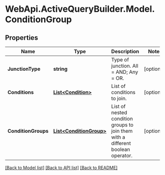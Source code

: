 # WebApi.ActiveQueryBuilder.Model.ConditionGroup
## Properties

Name | Type | Description | Notes
------------ | ------------- | ------------- | -------------
**JunctionType** | **string** | Type of junction. All &#x3D; AND; Any &#x3D; OR. | [optional] 
**Conditions** | [**List&lt;Condition&gt;**](Condition.md) | List of conditions to join. | [optional] 
**ConditionGroups** | [**List&lt;ConditionGroup&gt;**](ConditionGroup.md) | List of nested condition groups to join them with a different boolean operator. | [optional] 

[[Back to Model list]](../README.md#documentation-for-models) [[Back to API list]](../README.md#documentation-for-api-endpoints) [[Back to README]](../README.md)

